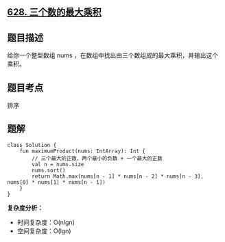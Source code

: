 ## [628. 三个数的最大乘积](https://leetcode.cn/problems/maximum-product-of-three-numbers/description/)

## 题目描述

给你一个整型数组 nums ，在数组中找出由三个数组成的最大乘积，并输出这个乘积。

## 题目考点

排序

## 题解
 
```
class Solution {
    fun maximumProduct(nums: IntArray): Int {
        // 三个最大的正数、两个最小的负数 + 一个最大的正数
        val n = nums.size
        nums.sort()
        return Math.max(nums[n - 1] * nums[n - 2] * nums[n - 3], nums[0] * nums[1] * nums[n - 1])
    }
}
```

**复杂度分析：**

- 时间复杂度：O(nlgn)
- 空间复杂度：O(lgn) 
